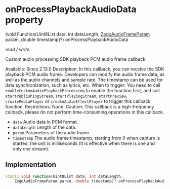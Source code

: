 


# onProcessPlaybackAudioData property







(void Function(Uint8List data, int dataLength, [ZegoAudioFrameParam](../../zego_uikit_prebuilt_live_audio_room/ZegoAudioFrameParam-class.md) param, double timestamp)?) onProcessPlaybackAudioData
  
_<span class="feature">read / write</span>_



<p>Custom audio processing SDK playback PCM audio frame callback.</p>
<p>Available: Since 2.13.0
Description: In this callback, you can receive the SDK playback PCM audio frame. Developers can modify the audio frame data, as well as the audio channels and sample rate. The timestamp can be used for data synchronization, such as lyrics, etc.
When to trigger: You need to call <code>enableCustomAudioPlaybackProcessing</code> to enable the function first, and call <code>startPublishingStream</code>, <code>startPlayingStream</code>, <code>startPreview</code>, <code>createMediaPlayer</code> or <code>createAudioEffectPlayer</code> to trigger this callback function.
Restrictions: None.
Caution: This callback is a high-frequency callback, please do not perform time-consuming operations in this callback.</p>
<ul>
<li><code>data</code> Audio data in PCM format.</li>
<li><code>dataLength</code> Length of the data.</li>
<li><code>param</code> Parameters of the audio frame.</li>
<li><code>timestamp</code> The audio frame timestamp, starting from 0 when capture is started, the unit is milliseconds (It is effective when there is one and only one stream).</li>
</ul>



## Implementation

```dart
static void Function(Uint8List data, int dataLength,
    ZegoAudioFrameParam param, double timestamp)? onProcessPlaybackAudioData;
```








